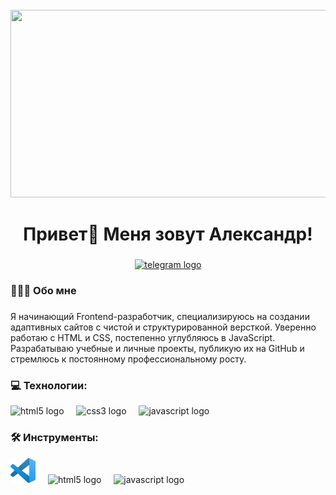 <br clear="both">

<div align="center">
  <img height="300" width="600" src="https://github.com/user-attachments/assets/d40fd00b-abbd-4386-aa2c-b1cc8d698771"  />
</div>

###

<h1 align="center">Привет👋 Меня зовут Александр!</h1>

###

<div align="center">
  <a href="https://t.me/soundreverb" target="_blank"> 
    <img src="https://img.shields.io/static/v1?message=Telegram&logo=telegram&label=&color=2CA5E0&logoColor=white&labelColor=&style=for-the-badge" height="25" alt="telegram logo"  />
  </a>
</div>

###

<h3 align="left">👨🏻‍💻 Обо мне</h3>

###

<p align="left">Я начинающий Frontend-разработчик, специализируюсь на создании адаптивных сайтов с чистой и структурированной версткой. Уверенно работаю с HTML и CSS, постепенно углубляюсь в JavaScript. Разрабатываю учебные и личные проекты, публикую их на GitHub и стремлюсь к постоянному профессиональному росту.
</p>

<h3 align="left">💻 Технологии:</h3>

<div align="left">
  <img src="https://cdn.jsdelivr.net/gh/devicons/devicon/icons/html5/html5-original.svg" height="40" alt="html5 logo"  />
  <img width="12" />
  <img src="https://cdn.jsdelivr.net/gh/devicons/devicon/icons/css3/css3-original.svg" height="40" alt="css3 logo"  />
  <img width="12" />
  <img src="https://cdn.jsdelivr.net/gh/devicons/devicon/icons/javascript/javascript-original.svg" height="40" alt="javascript logo"  />
  <img width="12" />
</div>

<h3 align="left">🛠 Инструменты:</h3>

<div align="left">
  <img src="https://raw.githubusercontent.com/LinbuduLab/pnpm-vscode-helper/main/assets/vscode-logo-forked.png?raw=true" height="40" alt="css3 logo"  />
  <img width="12" />
  <img src="https://i.pinimg.com/originals/17/06/c9/1706c9f16bd08eb5e03f1df3e0a94a1c.png" height="40" alt="html5 logo"  />
  <img width="12" />
  <img src="https://www.adobe.com/cc-shared/assets/img/product-icons/svg/photoshop-64.svg" height="40" alt="javascript logo"  />
  <img width="12" />
</div>

###
